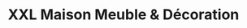 ---
title: "XXL Maison Meuble & Décoration"
url: /ville-la-grand/xxl-maison-meuble-et-decoration/
shop: meubles
---
